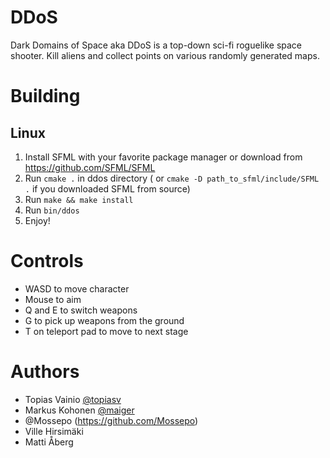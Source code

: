 # DDoS
Dark Domains of Space aka DDoS is a top-down sci-fi roguelike space shooter. Kill aliens and collect points on various randomly generated maps.

# Building
## Linux
1. Install SFML with your favorite package manager or download from https://github.com/SFML/SFML
2. Run ```cmake .``` in ddos directory ( or ```cmake -D path_to_sfml/include/SFML .``` if you downloaded SFML from source)
3. Run ```make && make install```
4. Run ```bin/ddos```
5. Enjoy!

# Controls
* WASD to move character
* Mouse to aim
* Q and E to switch weapons
* G to pick up weapons from the ground
* T on teleport pad to move to next stage

# Authors
* Topias Vainio [@topiasv](https://github.com/topiasv)
* Markus Kohonen [@maiger](https://github.com/maiger)
* @Mossepo (https://github.com/Mossepo)
* Ville Hirsimäki
* Matti Åberg
